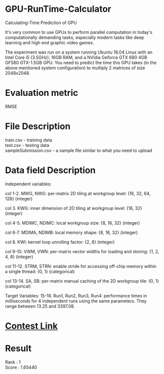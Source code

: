 # GPU-RunTime-Calculator
Calculating-Time Prediction of GPU

It's very common to use GPUs to perform parallel computation in today's computationally demanding tasks, especially modern tasks like deep learning and high end graphic video games.

The experiment was run on a system running Ubuntu 16.04 Linux with an Intel Core i5 (3.5GHz), 16GB RAM, and a NVidia Geforce GTX 680 4GB GF580 GTX-1.5GB GPU. You need to predict the time this GPU takes (in the above mentioned system configuration) to multiply 2 matrices of size 2048x2048.

# Evaluation metric
RMSE 

# File Description
train.csv - training data<br>
test.csv - testing data<br>
sampleSubmission.csv - a sample file similar to what you need to upload

# Data field Description
Independent variables:

col 1-2. MWG, NWG: per-matrix 2D tiling at workgroup level: {16, 32, 64, 128} (integer)

col 3. KWG: inner dimension of 2D tiling at workgroup level: {16, 32} (integer)

col 4-5. MDIMC, NDIMC: local workgroup size: {8, 16, 32} (integer)

col 6-7. MDIMA, NDIMB: local memory shape: {8, 16, 32} (integer)

col 8. KWI: kernel loop unrolling factor: {2, 8} (integer)

col 9-10. VWM, VWN: per-matrix vector widths for loading and storing: {1, 2, 4, 8} (integer)

col 11-12. STRM, STRN: enable stride for accessing off-chip memory within a single thread: {0, 1} (categorical)

col 13-14. SA, SB: per-matrix manual caching of the 2D workgroup tile: {0, 1} (categorical)

Target Variables: 15-18. Run1, Run2, Run3, Run4: performance times in milliseconds for 4 independent runs using the same parameters. They range between 13.25 and 3397.08.

# [Contest Link](https://www.kaggle.com/c/logicalrhythm18-gpu/)

# Result 
Rank : 1<br>
Score : 1.65440
